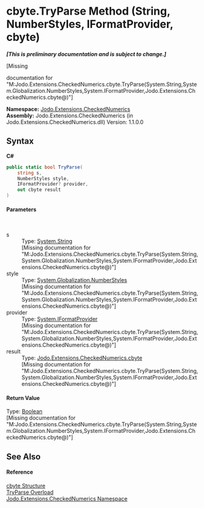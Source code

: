 # cbyte.TryParse Method (String, NumberStyles, IFormatProvider, cbyte)
 _**\[This is preliminary documentation and is subject to change.\]**_

\[Missing <summary> documentation for "M:Jodo.Extensions.CheckedNumerics.cbyte.TryParse(System.String,System.Globalization.NumberStyles,System.IFormatProvider,Jodo.Extensions.CheckedNumerics.cbyte@)"\]

**Namespace:**&nbsp;<a href="N_Jodo_Extensions_CheckedNumerics">Jodo.Extensions.CheckedNumerics</a><br />**Assembly:**&nbsp;Jodo.Extensions.CheckedNumerics (in Jodo.Extensions.CheckedNumerics.dll) Version: 1.1.0.0

## Syntax

**C#**<br />
``` C#
public static bool TryParse(
	string s,
	NumberStyles style,
	IFormatProvider? provider,
	out cbyte result
)
```


#### Parameters
&nbsp;<dl><dt>s</dt><dd>Type: <a href="https://docs.microsoft.com/dotnet/api/system.string" target="_blank" rel="noopener noreferrer">System.String</a><br />\[Missing <param name="s"/> documentation for "M:Jodo.Extensions.CheckedNumerics.cbyte.TryParse(System.String,System.Globalization.NumberStyles,System.IFormatProvider,Jodo.Extensions.CheckedNumerics.cbyte@)"\]</dd><dt>style</dt><dd>Type: <a href="https://docs.microsoft.com/dotnet/api/system.globalization.numberstyles" target="_blank" rel="noopener noreferrer">System.Globalization.NumberStyles</a><br />\[Missing <param name="style"/> documentation for "M:Jodo.Extensions.CheckedNumerics.cbyte.TryParse(System.String,System.Globalization.NumberStyles,System.IFormatProvider,Jodo.Extensions.CheckedNumerics.cbyte@)"\]</dd><dt>provider</dt><dd>Type: <a href="https://docs.microsoft.com/dotnet/api/system.iformatprovider" target="_blank" rel="noopener noreferrer">System.IFormatProvider</a><br />\[Missing <param name="provider"/> documentation for "M:Jodo.Extensions.CheckedNumerics.cbyte.TryParse(System.String,System.Globalization.NumberStyles,System.IFormatProvider,Jodo.Extensions.CheckedNumerics.cbyte@)"\]</dd><dt>result</dt><dd>Type: <a href="T_Jodo_Extensions_CheckedNumerics_cbyte">Jodo.Extensions.CheckedNumerics.cbyte</a><br />\[Missing <param name="result"/> documentation for "M:Jodo.Extensions.CheckedNumerics.cbyte.TryParse(System.String,System.Globalization.NumberStyles,System.IFormatProvider,Jodo.Extensions.CheckedNumerics.cbyte@)"\]</dd></dl>

#### Return Value
Type: <a href="https://docs.microsoft.com/dotnet/api/system.boolean" target="_blank" rel="noopener noreferrer">Boolean</a><br />\[Missing <returns> documentation for "M:Jodo.Extensions.CheckedNumerics.cbyte.TryParse(System.String,System.Globalization.NumberStyles,System.IFormatProvider,Jodo.Extensions.CheckedNumerics.cbyte@)"\]

## See Also


#### Reference
<a href="T_Jodo_Extensions_CheckedNumerics_cbyte">cbyte Structure</a><br /><a href="Overload_Jodo_Extensions_CheckedNumerics_cbyte_TryParse">TryParse Overload</a><br /><a href="N_Jodo_Extensions_CheckedNumerics">Jodo.Extensions.CheckedNumerics Namespace</a><br />